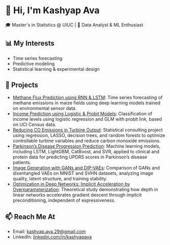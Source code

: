 # 👋 Hi, I'm Kashyap Ava
🎓 Master's in Statistics @ UIUC | 🎯 Data Analyst & ML Enthusiast

## 📊 My Interests
- Time series forecasting
- Predictive modeling
- Statistical learning & experimental design

## 📁 Projects
- [Methane Flux Prediction using RNN & LSTM](https://github.com/kashyapava/methane-prediction): Time series forecasting of methane emissions in maize fields using deep learning models trained on environmental sensor data.
- [Income Prediction using Logistic & Probit Models](https://github.com/kashyapava/income-prediction): Classification of income levels using logistic regression and GLM with probit link, based on UCI Census data.
- [Reducing CO Emissions in Turbine Output](https://github.com/kashyapava/turbine-co-reduction): Statistical consulting project using regression, LASSO, decision trees, and random forests to optimize controllable turbine variables and reduce carbon monoxide emissions.
- [Parkinson’s Disease Progression Prediction](https://github.com/kashyapava/parkinsons-progression): Machine learning models, including LSTM, LightGBM, CatBoost, and SVR, applied to clinical and protein data for predicting UPDRS scores in Parkinson’s disease patients.
- [Image Generation with GANs and DIP-VAEs](https://github.com/kashyapava/image-generation-gan-dipvae): Comparison of GANs and disentangled VAEs on MNIST and SVHN datasets, analyzing image quality, latent structure, and training stability.
- [Optimization in Deep Networks: Implicit Acceleration by Overparameterization](https://github.com/kashyapava/implicit-acceleration): Theoretical study demonstrating how depth in linear networks accelerates gradient descent through implicit preconditioning, independent of expressiveness.


## 📫 Reach Me At
- Email: kashyap.ava.29@gmail.com
- LinkedIn: [linkedin.com/in/kashyapava](https://www.linkedin.com/in/kashyap-avs/)

